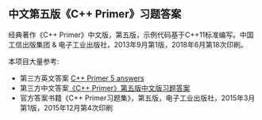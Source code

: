 ## 中文第五版《C++ Primer》习题答案

经典著作《C++ Primer》中文版，第五版，示例代码基于C++11标准编写。中国工信出版集团 & 电子工业出版社，2013年9月第1版，2018年6月第18次印刷。

本项目大量参考:
* 第三方英文答案 [C++ Primer 5 answers](https://github.com/Mooophy/Cpp-Primer)
* 第三方中文答案[《C++ Primer》第五版中文版习题答案](https://github.com/huangmingchuan/Cpp_Primer_Answers)
* 官方答案书籍《C++ Primer习题集》，第五版，电子工业出版社，2015年3月第1版，2015年12月第4次印刷
